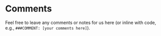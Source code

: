 # Comments

Feel free to leave any comments or notes for us here (or inline with code, e.g., `###COMMENT: [your comments here]`).